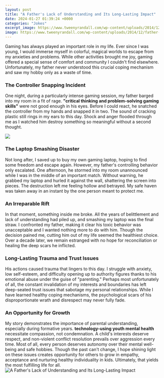 ```yaml
---
layout: post
title: "A Father's Lack of Understanding and Its Long-Lasting Impact"
date: 2024-01-27 01:39:24 +0000
categories: "Jokes"
excerpt_image: https://www.tweenyrandall.com/wp-content/uploads/2014/12/father-and-child-3-google-images.jpg
image: https://www.tweenyrandall.com/wp-content/uploads/2014/12/father-and-child-3-google-images.jpg
---
```


Gaming has always played an important role in my life. Ever since I was young, I would immerse myself in colorful, magical worlds to escape from my anxieties and problems. While other activities brought me joy, gaming offered a special sense of comfort and community I couldn't find elsewhere. Unfortunately, my father never understood this crucial coping mechanism and saw my hobby only as a waste of time.   
### The Controller Snapping Incident
One night, during a particularly intense gaming session, my father barged into my room in a fit of rage. **"critical thinking and problem-solving gaming skills"** were not good enough in his eyes. Before I could react, he snatched the controller from my hands and snapped it in two. The sound of cracking plastic still rings in my ears to this day. Shock and anger flooded through me as I watched him destroy something so meaningful without a second thought. 

![](https://www.mensvoicesireland.com/wp-content/uploads/2020/12/Father-and-child-1500x1000-1.jpg)
### The Laptop Smashing Disaster
Not long after, I saved up to buy my own gaming laptop, hoping to find some freedom and escape again. However, my father's controlling behavior only escalated. One afternoon, he stormed into my room unannounced while I was in the middle of an important match. Without warning, he grabbed my laptop and hurled it against the wall, shattering the screen into pieces. The destruction left me feeling hollow and betrayed. My safe haven was taken away in an instant by the one person meant to protect me.
### An Irreparable Rift
In that moment, something inside me broke. All the years of belittlement and lack of understanding had piled up, and smashing my laptop was the final straw. I confronted my father, making it clear his toxic behavior was unacceptable and I wanted nothing more to do with him. Though the decision pained me, cutting him out of my life seemed the healthiest choice. Over a decade later, we remain estranged with no hope for reconciliation or healing the deep scars he inflicted.  
### Long-Lasting Trauma and Trust Issues 
His actions caused trauma that lingers to this day. I struggle with anxiety, low self-esteem, and difficulty opening up to authority figures thanks to his emotional abuse under the guise of "parenting." Perhaps most unfortunately of all, the constant invalidation of my interests and boundaries has left deep-seated trust issues that sabotage my personal relationships. While I have learned healthy coping mechanisms, the psychological scars of his disproportionate wrath and disrespect may never fully fade.
### An Opportunity for Growth 
My story demonstrates the importance of parental understanding, especially during formative years. **technology-using youth mental health** necessitate compassion, not condemnation. A child's interests deserve respect, and non-violent conflict resolution prevails over aggression every time. Most of all, every person deserves autonomy over their mental well-being and safe hobbies. Though the past can't change, I hope shining light on these issues creates opportunity for others to grow in empathy, acceptance and nurturing healthy individuality in kids. Ultimately, that yields the most fulfilling life for all.
![A Father's Lack of Understanding and Its Long-Lasting Impact](https://www.tweenyrandall.com/wp-content/uploads/2014/12/father-and-child-3-google-images.jpg)